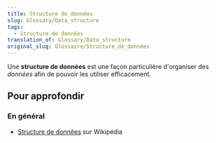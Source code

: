 ```yaml
---
title: Structure de données
slug: Glossary/Data_structure
tags:
  - Structure de données
translation_of: Glossary/Data_structure
original_slug: Glossaire/Structure_de_données
---
```

Une **structure de données** est une façon particulière d'organiser des _données_ afin de pouvoir les utiliser efficacement.

## Pour approfondir

### **En général**

- [Structure de données](https://fr.wikipedia.org/wiki/Structure_de_donn%C3%A9es) sur Wikipédia
